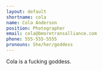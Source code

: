 ```yaml
---
layout: default
shortname: cola
name: Cola Anderson
position: Photographer
email: cola@bmoretransalliance.com
phone: 555-555-5555
pronouns: She/her/goddess
---
```

Cola is a fucking goddess.
